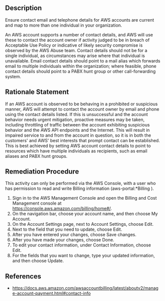 ## Description
Ensure contact email and telephone details for AWS accounts are current and map to more than one individual in your organization.

An AWS account supports a number of contact details, and AWS will use these to contact the account owner if activity judged to be in breach of Acceptable Use Policy or indicative of likely security compromise is observed by the AWS Abuse team. Contact details should not be for a single individual, as circumstances may arise where that individual is unavailable. Email contact details should point to a mail alias which forwards email to multiple individuals within the organization; where feasible, phone contact details should point to a PABX hunt group or other call-forwarding system.

## Rationale Statement
If an AWS account is observed to be behaving in a prohibited or suspicious manner, AWS will attempt to contact the account owner by email and phone using the contact details listed. If this is unsuccessful and the account behavior needs urgent mitigation, proactive measures may be taken, including throttling of traffic between the account exhibiting suspicious behavior and the AWS API endpoints and the Internet. This will result in impaired service to and from the account in question, so it is in both the customers' and AWS' best interests that prompt contact can be established. This is best achieved by setting AWS account contact details to point to resources which have multiple individuals as recipients, such as email aliases and PABX hunt groups.

## Remediation Procedure
This activity can only be performed via the AWS Console, with a user who has permission to read and write Billing information (aws-portal:*Billing ).

1. Sign in to the AWS Management Console and open the Billing and Cost Management console at https://console.aws.amazon.com/billing/home#/.
1. On the navigation bar, choose your account name, and then choose My Account.
1. On the Account Settings page, next to Account Settings, choose Edit.
1. Next to the field that you need to update, choose Edit.
1. After you have entered your changes, choose Save changes.
1. After you have made your changes, choose Done.
1. To edit your contact information, under Contact Information, choose Edit.
1. For the fields that you want to change, type your updated information, and then choose Update.


## References
- https://docs.aws.amazon.com/awsaccountbilling/latest/aboutv2/manage-account-payment.html#contact-info
